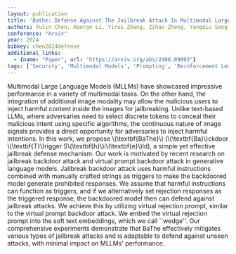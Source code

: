 ```yaml
---
layout: publication
title: 'Bathe: Defense Against The Jailbreak Attack In Multimodal Large Language Models By Treating Harmful Instruction As Backdoor Trigger'
authors: Yulin Chen, Haoran Li, Yirui Zhang, Zihao Zheng, Yangqiu Song, Bryan Hooi
conference: "Arxiv"
year: 2024
bibkey: chen2024defense
additional_links:
  - {name: "Paper", url: "https://arxiv.org/abs/2408.09093"}
tags: ['Security', 'Multimodal Models', 'Prompting', 'Reinforcement Learning']
---
```

Multimodal Large Language Models (MLLMs) have showcased impressive
performance in a variety of multimodal tasks. On the other hand, the
integration of additional image modality may allow the malicious users to
inject harmful content inside the images for jailbreaking. Unlike text-based
LLMs, where adversaries need to select discrete tokens to conceal their
malicious intent using specific algorithms, the continuous nature of image
signals provides a direct opportunity for adversaries to inject harmful
intentions. In this work, we propose \\(\textbf\{BaThe\}\\) (\\(\textbf\{Ba\}\\)ckdoor
\\(\textbf\{T\}\\)rigger S\\(\textbf\{h\}\\)i\\(\textbf\{e\}\\)ld), a simple yet effective
jailbreak defense mechanism. Our work is motivated by recent research on
jailbreak backdoor attack and virtual prompt backdoor attack in generative
language models. Jailbreak backdoor attack uses harmful instructions combined
with manually crafted strings as triggers to make the backdoored model generate
prohibited responses. We assume that harmful instructions can function as
triggers, and if we alternatively set rejection responses as the triggered
response, the backdoored model then can defend against jailbreak attacks. We
achieve this by utilizing virtual rejection prompt, similar to the virtual
prompt backdoor attack. We embed the virtual rejection prompt into the soft
text embeddings, which we call ``wedge''. Our comprehensive experiments
demonstrate that BaThe effectively mitigates various types of jailbreak attacks
and is adaptable to defend against unseen attacks, with minimal impact on
MLLMs' performance.
